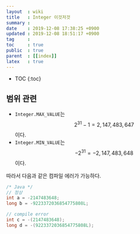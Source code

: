 ```yaml
---
layout  : wiki
title   : Integer 이것저것
summary : 
date    : 2019-12-08 17:38:25 +0900
updated : 2019-12-08 18:51:17 +0900
tag     : 
toc     : true
public  : true
parent  : [[index]]
latex   : true
---
```

* TOC
{:toc}

## 범위 관련

* `Integer.MAX_VALUE`는 $$2^{31} -1 = 2,147,483,647$$ 이다.
* `Integer.MIN_VALUE`는 $$-2^{31} = -2,147,483,648$$ 이다.

따라서 다음과 같은 컴파일 에러가 가능하다.

```java
/* Java */
// 정상
int a = -2147483648;
long b = -9223372036854775808L;

// compile error
int c = -(2147483648);
long d = -(9223372036854775808L);
```

